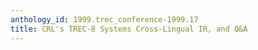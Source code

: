 ```yaml
---
anthology_id: 1999.trec_conference-1999.17
title: CRL's TREC-8 Systems Cross-Lingual IR, and Q&A
---
```

